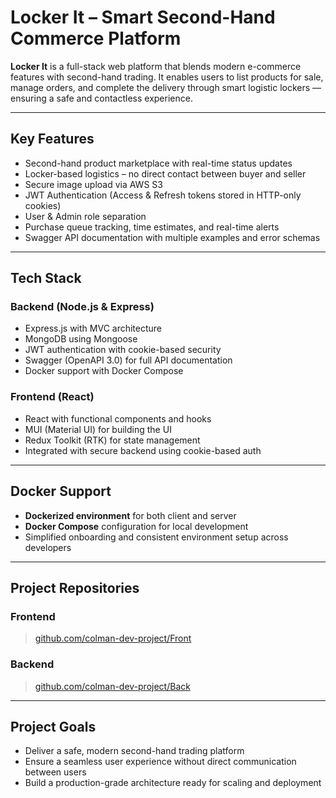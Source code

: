 # Locker It – Smart Second-Hand Commerce Platform

**Locker It** is a full-stack web platform that blends modern e-commerce features with second-hand trading. It enables users to list products for sale, manage orders, and complete the delivery through smart logistic lockers 
— ensuring a safe and contactless experience.

---

## Key Features

-  Second-hand product marketplace with real-time status updates
-  Locker-based logistics – no direct contact between buyer and seller
-  Secure image upload via AWS S3
-  JWT Authentication (Access & Refresh tokens stored in HTTP-only cookies)
-  User & Admin role separation
-  Purchase queue tracking, time estimates, and real-time alerts
-  Swagger API documentation with multiple examples and error schemas

---

## Tech Stack

### Backend (Node.js & Express)
- Express.js with MVC architecture
- MongoDB using Mongoose
- JWT authentication with cookie-based security
- Swagger (OpenAPI 3.0) for full API documentation
- Docker support with Docker Compose

### Frontend (React)
- React with functional components and hooks
- MUI (Material UI) for building the UI
- Redux Toolkit (RTK) for state management
- Integrated with secure backend using cookie-based auth

---

## Docker Support

- **Dockerized environment** for both client and server
- **Docker Compose** configuration for local development
- Simplified onboarding and consistent environment setup across developers

---

## Project Repositories

### Frontend
> [github.com/colman-dev-project/Front](https://github.com/Locker-It/Front)

### Backend
> [github.com/colman-dev-project/Back](https://github.com/Locker-It/Back)

---

## Project Goals

- Deliver a safe, modern second-hand trading platform
- Ensure a seamless user experience without direct communication between users
- Build a production-grade architecture ready for scaling and deployment
